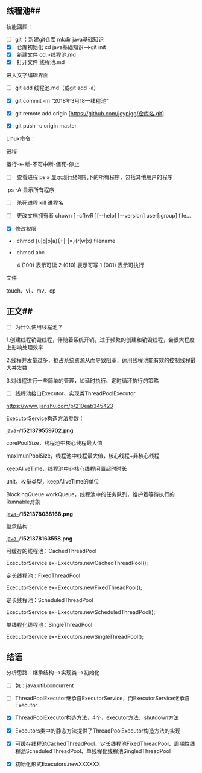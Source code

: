 ## 线程池##

技能回顾：

- [ ] git ：新建git仓库  mkdir java基础知识
- [x] ​          仓库初始化    cd   java基础知识——>git init
- [x] ​          新建文件     cd.>线程池.md
- [x] ​          打开文件     线程池.md

进入文字编辑界面

- [ ] git      add  线程池.md（或git add -a）
- [x] git       commit   -m   “2018年3月18—线程池”
- [x] git       remote   add   origin    [https://github.com/joypigg/仓库名.git]
- [x] git        push  -u   origin  master



Linux命令：

进程

运行-中断-不可中断-僵死-停止

- [ ] ​     查看进程   ps  a   显示现行终端机下的所有程序，包括其他用户的程序

​                              ps -A 显示所有程序

- [ ] ​     杀死进程     kill 进程名


- [ ] ​     更改文档拥有者     chown [ -cfhvR ][--help] [--version] user[:group] file...  

- [x] ​      修改权限               

- ​                                      chmod   {u|g|o|a}{+|-|=}{r|w|x} filename

- ​                                      chmod   abc   

  ​                                                      4 (100)    表示可读 
                                                        2 (010)    表示可写
                                                        1 (001)    表示可执行

文件

   touch、vi 、mv、cp



## 正文##

- [ ] 为什么使用线程池？

1.创建线程销毁线程，伴随着系统开销，过于频繁的创建和销毁线程，会很大程度上影响处理效率

2.线程并发量过多，抢占系统资源从而导致阻塞，运用线程池能有效的控制线程最大并发数

3.对线程进行一些简单的管理，如延时执行、定时循环执行的策略

- [ ] 线程池接口Executor、实现类ThreadPoolExecutor

https://www.jianshu.com/p/210eab345423

ExecutorService构造方法参数：

[java-](https://github.com/Joypigg/java-)/**1521379559702.png**

corePoolSize，线程池中核心线程最大值

maximunPoolSize，线程池中线程最大值，核心线程+非核心线程

keepAliveTime，线程池中非核心线程闲置超时时长

unit，枚举类型，keepAliveTime的单位

BlockingQueue<Runnable> workQueue，线程池中的任务队列，维护着等待执行的Runnable对象

[java-](https://github.com/Joypigg/java-)/**1521378038168.png**

继承结构：

[java-](https://github.com/Joypigg/java-)/**1521378163558.png**



可缓存的线程池：CachedThreadPool

ExecutorService ex=Executors.newCachedThreadPool();

定长线程池：FixedThreadPool

ExecutorService ex=Executors.newFixedThreadPool();

定长线程池：ScheduledThreadPool

ExecutorService ex=Executors.newScheduledThreadPool();

单线程化线程池：SingleThreadPool

ExecutorService ex=Executors.newSingleThreadPool();



## 结语

分析思路：继承结构——>实现类——>初始化

- [ ] 包：java.util.concurrent


- [ ] ThreadPoolExecutor继承自ExecutorService，而ExecutorService继承自Executor
- [x] ThreadPoolExecutor构造方法，4个，executor方法、shutdown方法
- [x] Executors类中的静态方法提供了ThreadPoolExecutor构造方法的实现
- [x] 可缓存线程池CachedThreadPool、定长线程池FixedThreadPool、周期性线程池ScheduledThreadPool、单线程化线程池SingledThreadPool
- [x] 初始化形式Executors.newXXXXXX







